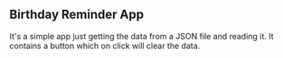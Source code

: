## Birthday Reminder App

It's a simple app just getting the data from a JSON file and reading it.
It contains a button which on click will clear the data.
